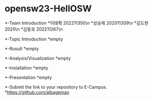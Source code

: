 # opensw23-HellOSW
*-Team Introduction
*이태혁 202211350\n
*성승재 202011309\n
*김도현 2020\n
*김동호 202211267\n

*-Topic Introduction
*empty

*-Rusult
*empty

*-Analysis/Visualization
*empty

*-Installation
*empty

*-Presentation
*empty

*-Submit the link to your repository to E-Campus.
*https://github.com/albageman
